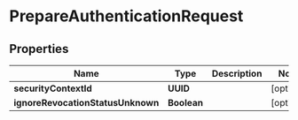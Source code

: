 

# PrepareAuthenticationRequest


## Properties

| Name | Type | Description | Notes |
|------------ | ------------- | ------------- | -------------|
|**securityContextId** | **UUID** |  |  [optional] |
|**ignoreRevocationStatusUnknown** | **Boolean** |  |  [optional] |



